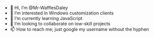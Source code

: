 - 👋 Hi, I’m @Mr-WafflesDaley
- 👀 I’m interested in Windows customization clients
- 🌱 I’m currently learning JavaScript
- 💞️ I’m looking to collaborate on low-skill projects
- 📫 How to reach me; just google my username without the hyphen

<!---
Mr-WafflesDaley/Mr-WafflesDaley is a ✨ special ✨ repository because its `README.md` (this file) appears on your GitHub profile.
You can click the Preview link to take a look at your changes.
--->

